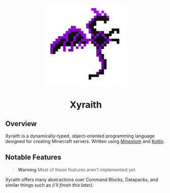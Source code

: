<div align="center">
    <img src="img/xyraith.png" alt="Xyraith Logo">
    <h1>Xyraith</h1>
</div>

## Overview
Xyraith is a dynamically-typed, object-oriented programming language 
designed for creating Minecraft servers. Written using 
[Minestom](https://minestom.net/) and [Kotlin](https://kotlinlang.org/).

## Notable Features
> **Warning**
> Most of these features aren't implemented yet. 

Xyraith offers many abstractions over Command Blocks, Datapacks, and similar things 
such as *(i'll finish this later)*.

